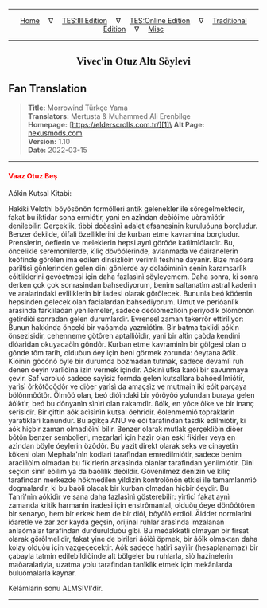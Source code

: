 
---

<!-- Jekyll Page Links -->

<center>
<a href="../../../../../index.html">Home</a>
&emsp;&nabla;&emsp;
<a href="../../../../index-tes3.html">TES:III Edition</a>
&emsp;&nabla;&emsp;
<a href="../../../../index-teso.html">TES:Online Edition</a>
&emsp;&nabla;&emsp;
<a href="../../../../index-traditional.html">Traditional Edition</a>
&emsp;&nabla;&emsp;
<a href="../../../../index-misc.html">Misc</a>
</center>

<!-- Markdown Body Below: -->

---

<center>
<h2><span style="font-family:Georgia">Vivec'in Otuz Altı Söylevi</span></h2>
</center>

## Fan Translation

> __Title:__ Morrowind Türkçe Yama\
> __Translators:__ Mertusta & Muhammed Ali Erenbilge\
> __Homepage:__ [https://elderscrolls.com.tr/][1]\
> __Alt Page:__ [nexusmods.com][2]\
> __Version:__ 1.10\
> __Date:__ 2022-03-15

[1]: https://elderscrolls.com.tr/
[2]: https://www.nexusmods.com/morrowind/mods/49502

---

#### <span style="color:red">Vaaz Otuz Beş</span>

Aókìn Kutsal Kitabì:

Hakiki Velothi bôyôsônôn formôlleri antik gelenekler ile sôregelmektedir, fakat bu iktidar sona ermiótir, yani en azìndan deòióime uòramìótìr denilebilir. Gerçeklik, tìbbi doòasìnì adalet efsanesinin kuruluóuna borçludur. Benzer óekilde, óifalì özelliklerini de kurban etme kavramìna borçludur. Prenslerin, óeflerin ve meleklerin hepsi aynì görôóe katìlmìólardìr. Bu, öncelikle seremonilerde, kìlìç dövôólerinde, avlanmada ve óairanelerin keófinde görôlen ima edilen dinsizliòin verimli feshine dayanìr. Bize maòara parìltìsì gônlerinden gelen dini gônlerde ay dolaóìmìnìn senin karamsarlìk eóitliklerini gevóetmesi için daha fazlasìnì söyleyemem. Daha sonra, ki sonra derken çok çok sonrasìndan bahsediyorum, benim saltanatìm astral kaderin ve aralarìndaki evliliklerin bir iadesi olarak görôlecek. Bununla beó köóenin hepsinden gelecek olan facialardan bahsediyorum.  Umut ve perióanlìk arasìnda farklìlaóan yenilemeler, sadece deòiómezliòin periyodik ölômônôn getirdiòi sonradan gelen durumlardìr. Evrensel zaman tekerrôr ettiriliyor: Bunun hakkìnda önceki bir yaóamda yazmìótìm. Bir batma taklidi aókìn önsezisidir, cehenneme götôren aptallìòìdìr, yani bir altìn çaòda kendini dìóarìdan okuyacaòìn gôndôr. Kurban etme kavramìnìn bir gölgesi olan o gônde tôm tarih, olduòun óey için beni görmek zorunda: óeytana âóìk. Kióinin gôcônô öyle bir durumda bozmadan tutmak, sadece devamlì ruh denen óeyin varlìòìna izin vermek içindir. Aókìnì ufka karóì bir savunmaya çevir. Saf varoluó sadece sayìsìz formda gelen kutsallara bahóedilmiótir, yarìsì ôrkôtôcôdôr ve diòer yarìsì da amaçsìz ve mutmain iki eóit parçaya bölônmôótôr. Ölmôó olan, beó dìóìndaki bir yôrôyôó yolundan buraya gelen âóìktìr, beó bu dônyanìn sìnìrì olan rakamdìr. ßóìk, en yôce ôlke ve bir inanç serisidir. Bir çiftin aók acìsìnìn kutsal óehridir. êólenmemió topraklarìn yaratìklarì kanundur. Bu açìkça ANU ve eói tarafìndan tasdik edilmiótir, ki aók hiçbir zaman olmadìòìnì bilir. Benzer olarak mutlak gerçekliòin diòer bôtôn benzer sembolleri, mezarlarì için hazìr olan eski fikirler veya en azìndan böyle óeylerin özôdôr. Bu yazìt direkt olarak seks ve cinayetin kökeni olan Mephala'nìn kodlarì tarafìndan emredilmiótir, sadece benim aracìlìòìm olmadan bu fikirlerin arkasìnda olanlar tarafìndan yenilmiótir. Dini seçkin sìnìf eòilim ya da baòlìlìk deòildir. Gôvenilmez denizin ve kìlìç tarafìndan merkezde hôkmedilen yìldìzìn kontrolônôn etkisi ile tamamlanmìó dogmalardìr, ki bu baòlì olacak bir kurban olmadan hiçbir óeydir. Bu Tanrì'nìn aókìdìr ve sana daha fazlasìnì gösterebilir: yìrtìcì fakat aynì zamanda kritik harmanìn iradesi için enstrômantal, olduòu óeye dönôótôren bir senaryo, hem bir erkek hem de bir diói, bôyôlô erdiói. Äiddet normlarìnì ióaretle ve zar zor kayda geçsin, orijinal ruhlar arasìnda imzalanan anlaómalar tarafìndan durdurulduòu gibi. Bu meóakkatli olmayan bir fìrsat olarak görôlmelidir, fakat yine de birileri âóìòì öpmek, bir âóìk olmaktan daha kolay olduòu için vazgeçecektir. Aók sadece hatìrì sayìlìr (hesaplanamaz) bir çabayla tatmin edilebildiòinde alt bölgeler bu ruhlarla, sìò hazinelerin maòaralarìyla, uzatma yolu tarafìndan tanìklìk etmek için mekânlarda buluómalarla kaynar.

Kelâmlarìn sonu ALMSIVI'dir.

---
